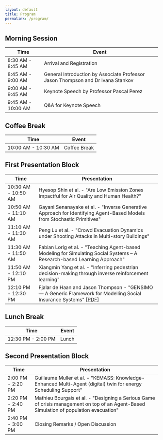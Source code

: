 ```yaml
---
layout: default
title: Program
permalink: /program/
---
```


## Morning Session

| Time            | Event                                                                 |
|-----------------|-----------------------------------------------------------------------|
| 8:30 AM - 8:45 AM | Arrival and Registration                                              |
| 8:45 AM - 9:00 AM | General Introduction by Associate Professor Jason Thompson and Dr Ivana Stankov |
| 9:00 AM - 9:45 AM | Keynote Speech by Professor Pascal Perez                               |
| 9:45 AM - 10:00 AM | Q&A for Keynote Speech                                                |

## Coffee Break

| Time            | Event                    |
|-----------------|--------------------------|
| 10:00 AM - 10:30 AM | Coffee Break             |

## First Presentation Block

| Time            | Presentation                                                                 |
|-----------------|------------------------------------------------------------------------------|
| 10:30 AM - 10:50 AM | Hyesop Shin et al. - "Are Low Emission Zones Impactful for Air Quality and Human Health?" |
| 10:50 AM - 11:10 AM | Gayani Senanayake et al. - "Inverse Generative Approach for Identifying Agent-Based Models from Stochastic Primitives" |
| 11:10 AM - 11:30 AM | Peng Lu et al. - "Crowd Evacuation Dynamics under Shooting Attacks in Multi-story Buildings" |
| 11:30 AM - 11:50 AM | Fabian Lorig et al. - "Teaching Agent-based Modeling for Simulating Social Systems – A Research-based Learning Approach" |
| 11:50 AM - 12:10 PM | Xiangmin Yang et al. - "Inferring pedestrian decision-making through inverse reinforcement learning" |
| 12:10 PM - 12:30 PM | Fjalar de Haan and Jason Thompson - "GENSIMO — A Generic Framework for Modelling Social Insurance Systems" [<a href="../articles/MABS_2024_paper_7.pdf" target="_blank">PDF</a>] |

## Lunch Break

| Time            | Event   |
|-----------------|---------|
| 12:30 PM - 2:00 PM | Lunch   |

## Second Presentation Block

| Time            | Presentation                                                                 |
|-----------------|------------------------------------------------------------------------------|
| 2:00 PM - 2:20 PM | Guillaume Muller et al. - "KEMASS: Knowledge-Enhanced Multi-Agent (digital) twin for energy Scheduling Support" |
| 2:20 PM - 2:40 PM | Mathieu Bourgais et al. - "Designing a Serious Game of crisis management on top of an Agent-Based Simulation of population evacuation" |
| 2:40 PM - 3:00 PM | Closing Remarks / Open Discussion                                            |


